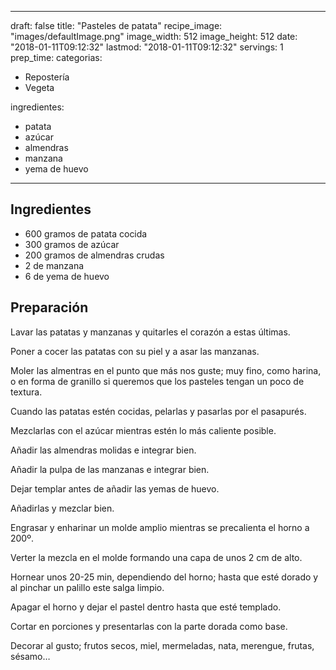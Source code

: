 
---
draft: false
title: "Pasteles de patata"
recipe_image: "images/defaultImage.png"
image_width: 512
image_height: 512
date: "2018-01-11T09:12:32"
lastmod: "2018-01-11T09:12:32"
servings: 1
prep_time: 
categorias:
  - Repostería
  - Vegeta

ingredientes:
  - patata
  - azúcar
  - almendras
  - manzana
  - yema de huevo
---

## Ingredientes
- 600 gramos de patata cocida
- 300 gramos de azúcar
- 200 gramos de almendras crudas
- 2  de manzana
- 6  de yema de huevo

## Preparación
Lavar las patatas y manzanas y quitarles el corazón a estas últimas.

Poner a cocer las patatas con su piel y a asar las manzanas.

Moler las almentras en el punto que más nos guste; muy fino, como harina, o en forma de granillo si queremos que los pasteles tengan un poco de textura.

Cuando las patatas estén cocidas, pelarlas y pasarlas por el pasapurés.

Mezclarlas con el azúcar mientras estén lo más caliente posible.

Añadir las almendras molidas e integrar bien.

Añadir la pulpa de las manzanas e integrar bien.

Dejar templar antes de añadir las yemas de huevo.

Añadirlas y mezclar bien.

Engrasar y enharinar un molde amplio mientras se precalienta el horno a 200º.

Verter la mezcla en el molde formando una capa de unos 2 cm de alto.

Hornear unos 20-25 min, dependiendo del horno; hasta que esté dorado y al pinchar un palillo este salga limpio.

Apagar el horno y dejar el pastel dentro hasta que esté templado.

Cortar en porciones y presentarlas con la parte dorada como base.

Decorar al gusto; frutos secos, miel, mermeladas, nata, merengue, frutas, sésamo…


